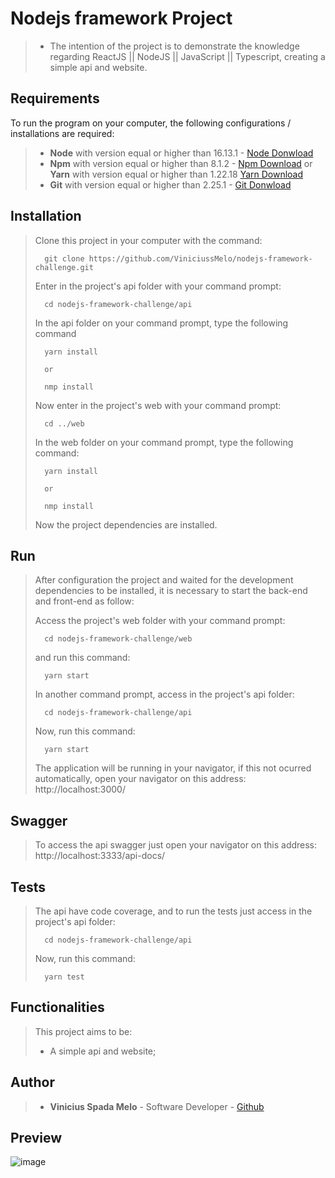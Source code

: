 # Nodejs framework Project
>
> - The intention of the project is to demonstrate the knowledge regarding ReactJS || NodeJS || JavaScript || Typescript, creating a simple api and website.

## Requirements

To run the program on your computer, the following configurations / installations are required:
> - **Node** with version equal or higher than 16.13.1 - [Node Donwload](https://nodejs.org/pt-br/download/)
> - **Npm** with version equal or higher than 8.1.2 - [Npm Download](https://www.npmjs.com/package/download) or **Yarn** with version equal or higher than 1.22.18 [Yarn Download](https://classic.yarnpkg.com/en/docs/install/)
> - **Git** with version equal or higher than 2.25.1 - [Git Donwload](https://git-scm.com/downloads)

## Installation
> Clone this project in your computer with the command:
> ```
> 	git clone https://github.com/ViniciussMelo/nodejs-framework-challenge.git
> ```
> Enter in the project's api folder with your command prompt:
> ```
> 	cd nodejs-framework-challenge/api
> ```
> In the api folder on your command prompt, type the following command
> ```
> 	yarn install
>
> 	or
>
> 	nmp install
> ```
> Now enter in the project's web with your command prompt:
> ```
> 	cd ../web
> ```
> In the web folder on your command prompt, type the following command:
> ```
> 	yarn install
>
> 	or
>
> 	nmp install
> ```
> Now the project dependencies are installed.

## Run
>
> After configuration the project and waited for the development dependencies to be installed, it is necessary to start the back-end and front-end as follow: 
>
> Access the project's web folder with your command prompt:
> ```
> 	cd nodejs-framework-challenge/web
> ```
> and run this command: 
> ```
> 	yarn start
> ```
> In another command prompt, access in the project's api folder:
> ```
> 	cd nodejs-framework-challenge/api
> ```
> Now, run this command:
> ```
> 	yarn start
> ```
> The application will be running in your navigator, if this not ocurred automatically, open your navigator on this address: http://localhost:3000/

## Swagger
> To access the api swagger just open your navigator on this address: http://localhost:3333/api-docs/ 

## Tests
>
> The api have code coverage, and to run the tests just access in the project's api folder:
> ```
> 	cd nodejs-framework-challenge/api
> ```
> Now, run this command:
> ```
> 	yarn test
> ```

## Functionalities

> This project aims to be: 
>
> - A simple api and website;

## Author
> - **Vinicius Spada Melo** - Software Developer - [Github](https://github.com/ViniciussMelo)

## Preview

![image](https://user-images.githubusercontent.com/25934151/168160716-ef83a25c-6b97-48e8-bc02-19428585f5f8.png)